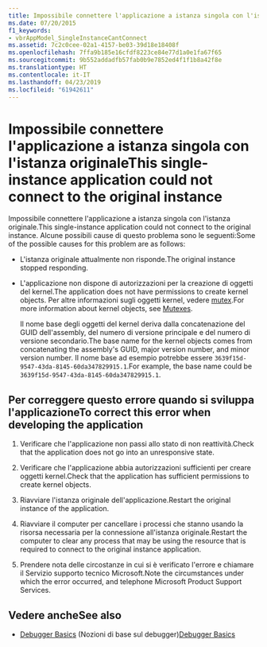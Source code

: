 ```yaml
---
title: Impossibile connettere l'applicazione a istanza singola con l'istanza originale
ms.date: 07/20/2015
f1_keywords:
- vbrAppModel_SingleInstanceCantConnect
ms.assetid: 7c2c0cee-02a1-4157-be03-39d18e18408f
ms.openlocfilehash: 7ffa9b185e16cfdf8223ce84e77d1a0e1fa67f65
ms.sourcegitcommit: 9b552addadfb57fab0b9e7852ed4f1f1b8a42f8e
ms.translationtype: HT
ms.contentlocale: it-IT
ms.lasthandoff: 04/23/2019
ms.locfileid: "61942611"
---
```

# <a name="this-single-instance-application-could-not-connect-to-the-original-instance"></a><span data-ttu-id="b4dd0-102">Impossibile connettere l'applicazione a istanza singola con l'istanza originale</span><span class="sxs-lookup"><span data-stu-id="b4dd0-102">This single-instance application could not connect to the original instance</span></span>
<span data-ttu-id="b4dd0-103">Impossibile connettere l'applicazione a istanza singola con l'istanza originale.</span><span class="sxs-lookup"><span data-stu-id="b4dd0-103">This single-instance application could not connect to the original instance.</span></span> <span data-ttu-id="b4dd0-104">Alcune possibili cause di questo problema sono le seguenti:</span><span class="sxs-lookup"><span data-stu-id="b4dd0-104">Some of the possible causes for this problem are as follows:</span></span>  
  
- <span data-ttu-id="b4dd0-105">L'istanza originale attualmente non risponde.</span><span class="sxs-lookup"><span data-stu-id="b4dd0-105">The original instance stopped responding.</span></span>  
  
- <span data-ttu-id="b4dd0-106">L'applicazione non dispone di autorizzazioni per la creazione di oggetti del kernel.</span><span class="sxs-lookup"><span data-stu-id="b4dd0-106">The application does not have permissions to create kernel objects.</span></span> <span data-ttu-id="b4dd0-107">Per altre informazioni sugli oggetti kernel, vedere [mutex](../../standard/threading/mutexes.md).</span><span class="sxs-lookup"><span data-stu-id="b4dd0-107">For more information about kernel objects, see [Mutexes](../../standard/threading/mutexes.md).</span></span>  
  
     <span data-ttu-id="b4dd0-108">Il nome base degli oggetti del kernel deriva dalla concatenazione del GUID dell'assembly, del numero di versione principale e del numero di versione secondario.</span><span class="sxs-lookup"><span data-stu-id="b4dd0-108">The base name for the kernel objects comes from concatenating the assembly's GUID, major version number, and minor version number.</span></span> <span data-ttu-id="b4dd0-109">Il nome base ad esempio potrebbe essere `3639f15d-9547-43da-8145-60da347829915.1`.</span><span class="sxs-lookup"><span data-stu-id="b4dd0-109">For example, the base name could be `3639f15d-9547-43da-8145-60da347829915.1`.</span></span>  
  
## <a name="to-correct-this-error-when-developing-the-application"></a><span data-ttu-id="b4dd0-110">Per correggere questo errore quando si sviluppa l'applicazione</span><span class="sxs-lookup"><span data-stu-id="b4dd0-110">To correct this error when developing the application</span></span>  
  
1. <span data-ttu-id="b4dd0-111">Verificare che l'applicazione non passi allo stato di non reattività.</span><span class="sxs-lookup"><span data-stu-id="b4dd0-111">Check that the application does not go into an unresponsive state.</span></span>  
  
2. <span data-ttu-id="b4dd0-112">Verificare che l'applicazione abbia autorizzazioni sufficienti per creare oggetti kernel.</span><span class="sxs-lookup"><span data-stu-id="b4dd0-112">Check that the application has sufficient permissions to create kernel objects.</span></span>  
  
3. <span data-ttu-id="b4dd0-113">Riavviare l'istanza originale dell'applicazione.</span><span class="sxs-lookup"><span data-stu-id="b4dd0-113">Restart the original instance of the application.</span></span>  
  
4. <span data-ttu-id="b4dd0-114">Riavviare il computer per cancellare i processi che stanno usando la risorsa necessaria per la connessione all'istanza originale.</span><span class="sxs-lookup"><span data-stu-id="b4dd0-114">Restart the computer to clear any process that may be using the resource that is required to connect to the original instance application.</span></span>  
  
5. <span data-ttu-id="b4dd0-115">Prendere nota delle circostanze in cui si è verificato l'errore e chiamare il Servizio supporto tecnico Microsoft.</span><span class="sxs-lookup"><span data-stu-id="b4dd0-115">Note the circumstances under which the error occurred, and telephone Microsoft Product Support Services.</span></span>  
  
## <a name="see-also"></a><span data-ttu-id="b4dd0-116">Vedere anche</span><span class="sxs-lookup"><span data-stu-id="b4dd0-116">See also</span></span>

- <span data-ttu-id="b4dd0-117">[Debugger Basics](/visualstudio/debugger/debugger-basics) (Nozioni di base sul debugger)</span><span class="sxs-lookup"><span data-stu-id="b4dd0-117">[Debugger Basics](/visualstudio/debugger/debugger-basics)</span></span>
